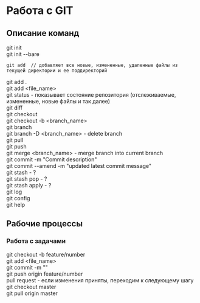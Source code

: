 # Работа с GIT

## Описание команд
git init  
git init --bare  
```
git add  // добавляет все новые, измененные, удаленные файлы из текущей директории и ее поддиректорий
```
git add .  
git add <file_name>  
git status - показывает состояние репозитория (отслеживаемые, измененные, новые файлы и так далее)  
git diff  
git checkout  
git checkout -b <branch_name>  
git branch  
git branch -D <branch_name> - delete branch  
git pull  
git push  
git merge <branch_name> - merge branch into current branch  
git commit -m "Commit description"  
git commit --amend -m "updated latest commit message"  
git stash - ?  
git stash pop - ?  
git stash apply - ?  
git log  
git config  
git help  

## Рабочие процессы

### Работа с задачами
git checkout -b feature/number  
git add <file_name>  
git commit -m ""  
git push origin feature/number  
pull request - если изменения приняты, переходим к следующему шагу  
git checkout master  
git pull origin master  
